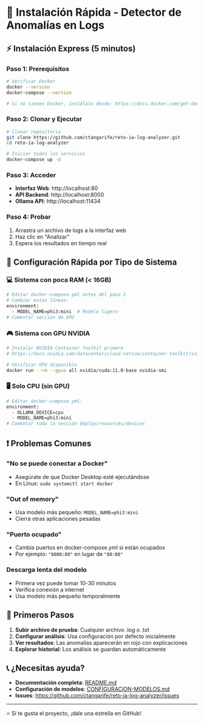 # 🚀 Instalación Rápida - Detector de Anomalías en Logs

## ⚡ Instalación Express (5 minutos)

### Paso 1: Prerequisitos
```bash
# Verificar Docker
docker --version
docker-compose --version

# Si no tienes Docker, instálalo desde: https://docs.docker.com/get-docker/
```

### Paso 2: Clonar y Ejecutar
```bash
# Clonar repositorio
git clone https://github.com/ctangarife/reto-ia-log-analyzer.git
cd reto-ia-log-analyzer

# Iniciar todos los servicios
docker-compose up -d
```

### Paso 3: Acceder
- **Interfaz Web**: http://localhost:80
- **API Backend**: http://localhost:8000
- **Ollama API**: http://localhost:11434

### Paso 4: Probar
1. Arrastra un archivo de logs a la interfaz web
2. Haz clic en "Analizar"
3. Espera los resultados en tiempo real

## 🔧 Configuración Rápida por Tipo de Sistema

### 💻 Sistema con poca RAM (< 16GB)
```bash
# Editar docker-compose.yml antes del paso 2
# Cambiar estas líneas:
environment:
  - MODEL_NAME=phi3:mini  # Modelo ligero
# Comentar sección de GPU
```

### 🎮 Sistema con GPU NVIDIA
```bash
# Instalar NVIDIA Container Toolkit primero
# https://docs.nvidia.com/datacenter/cloud-native/container-toolkit/install-guide.html

# Verificar GPU disponible
docker run --rm --gpus all nvidia/cuda:11.0-base nvidia-smi
```

### 🖥️ Solo CPU (sin GPU)
```bash
# Editar docker-compose.yml:
environment:
  - OLLAMA_DEVICE=cpu
  - MODEL_NAME=phi3:mini
# Comentar toda la sección deploy/resources/devices
```

## ❗ Problemas Comunes

### "No se puede conectar a Docker"
- Asegúrate de que Docker Desktop esté ejecutándose
- En Linux: `sudo systemctl start docker`

### "Out of memory"
- Usa modelo más pequeño: `MODEL_NAME=phi3:mini`
- Cierra otras aplicaciones pesadas

### "Puerto ocupado"
- Cambia puertos en docker-compose.yml si están ocupados
- Por ejemplo: `"8080:80"` en lugar de `"80:80"`

### Descarga lenta del modelo
- Primera vez puede tomar 10-30 minutos
- Verifica conexión a internet
- Usa modelo más pequeño temporalmente

## 🎯 Primeros Pasos

1. **Subir archivo de prueba**: Cualquier archivo .log o .txt
2. **Configurar análisis**: Usa configuración por defecto inicialmente  
3. **Ver resultados**: Las anomalías aparecerán en rojo con explicaciones
4. **Explorar historial**: Los análisis se guardan automáticamente

## 📞 ¿Necesitas ayuda?

- **Documentación completa**: [README.md](./README.md)
- **Configuración de modelos**: [CONFIGURACION-MODELOS.md](./CONFIGURACION-MODELOS.md)
- **Issues**: https://github.com/ctangarife/reto-ia-log-analyzer/issues

---
⭐ Si te gusta el proyecto, ¡dale una estrella en GitHub!